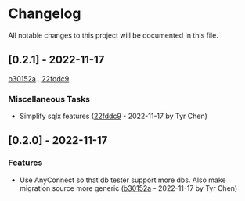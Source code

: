 # Changelog

All notable changes to this project will be documented in this file.

## [0.2.1] - 2022-11-17

[b30152a](b30152a9899f1f04199d337b457dcbaa2a102505)...[22fddc9](22fddc9fddf8267b36d82899ec029af4d28aa5ee)

### Miscellaneous Tasks

- Simplify sqlx features ([22fddc9](22fddc9fddf8267b36d82899ec029af4d28aa5ee) - 2022-11-17 by Tyr Chen)

## [0.2.0] - 2022-11-17

### Features

- Use AnyConnect so that db tester support more dbs. Also make migration source more generic ([b30152a](b30152a9899f1f04199d337b457dcbaa2a102505) - 2022-11-17 by Tyr Chen)

<!-- generated by git-cliff -->
